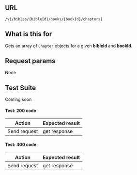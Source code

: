 ## URL

`/v1/bibles/{bibleId}/books/{bookId}/chapters]`

## What is this for

Gets an array of `Chapter` objects for a given **bibleId** and **bookId**.

## Request params

None

## Test Suite

Coming soon

#### Test: 200 code

| Action       | Expected result |
| ------------ | --------------- |
| Send request | get response    |

#### Test: 400 code

| Action       | Expected result |
| ------------ | --------------- |
| Send request | get response    |
